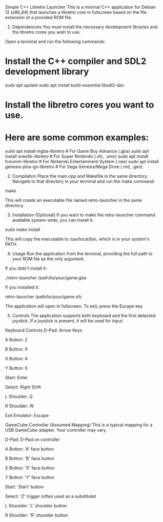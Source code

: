 Simple C++ Libretro Launcher
This is a minimal C++ application for Debian 12 (x86_64) that launches a libretro core in fullscreen based on the file extension of a provided ROM file.

1. Dependencies
You must install the necessary development libraries and the libretro cores you wish to use.

Open a terminal and run the following commands:

# Install the C++ compiler and SDL2 development library
sudo apt update
sudo apt install build-essential libsdl2-dev

# Install the libretro cores you want to use.
# Here are some common examples:
sudo apt install mgba-libretro         # For Game Boy Advance (.gba)
sudo apt install snes9x-libretro       # For Super Nintendo (.sfc, .smc)
sudo apt install fceumm-libretro       # For Nintendo Entertainment System (.nes)
sudo apt install genesis-plus-gx-libretro # For Sega Genesis/Mega Drive (.md, .gen)

2. Compilation
Place the main.cpp and Makefile in the same directory. Navigate to that directory in your terminal and run the make command:

make

This will create an executable file named retro-launcher in the same directory.

3. Installation (Optional)
If you want to make the retro-launcher command available system-wide, you can install it:

sudo make install

This will copy the executable to /usr/local/bin, which is in your system's PATH.

4. Usage
Run the application from the terminal, providing the full path to your ROM file as the only argument.

If you didn't install it:

./retro-launcher /path/to/your/game.gba

If you installed it:

retro-launcher /path/to/your/game.sfc

The application will open in fullscreen. To exit, press the Escape key.

5. Controls
The application supports both keyboard and the first detected joystick. If a joystick is present, it will be used for input.

Keyboard Controls
D-Pad: Arrow Keys

A Button: Z

B Button: X

X Button: A

Y Button: S

Start: Enter

Select: Right Shift

L Shoulder: Q

R Shoulder: W

Exit Emulator: Escape

GameCube Controller (Assumed Mapping)
This is a typical mapping for a USB GameCube adapter. Your controller may vary.

D-Pad: D-Pad on controller

A Button: 'A' face button

B Button: 'B' face button

X Button: 'X' face button

Y Button: 'Y' face button

Start: 'Start' button

Select: 'Z' trigger (often used as a substitute)

L Shoulder: 'L' shoulder button

R Shoulder: 'R' shoulder button